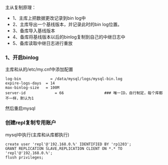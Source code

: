 主从复制原理：
- 1、主库上把数据更改记录到bin log中
- 2、主库导出一个基线版本，并记录此时的bin log位置。
- 3、备库导入基线版本
- 4、备库将基线版本以后的binlog复制到自己的中继日志中
- 5、备库读取中继日志进行重放

### 1、开启binlog
主库和从的/etc/my.cnf中添加配置
```
log-bin   		    = /data/mysql/logs/mysql-bin.log
expire-logs-days  = 14
max-binlog-size   = 100M
server-id		      = 66				    ### 唯一ID，自行制定，每个库都不一样，默认为1
```
然后重启mysql

### 创建repl复制专用账户
mysql中执行(主库和从库都执行)
```
create user 'repl'@'192.168.0.%' IDENTIFIED BY 'rp1203';
GRANT REPLICATION SLAVE,REPLICATION CLIENT ON *.* TO 'repl'@'192.168.0.%';
flush privileges;
```
